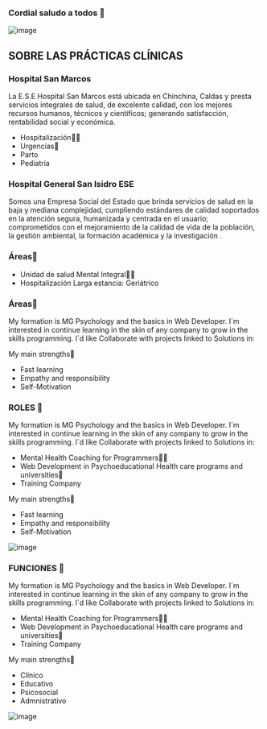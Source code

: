 ### Cordial saludo a todos 👋

<!--
**CODABits/CODABits** is a ✨ _special_ ✨ repository because its `README.md` (this file) appears on your GitHub profile.

Here are some ideas to get you started:

- 🔭 I’m currently working on ...
- 🌱 I’m currently learning ...
- 👯 I’m looking to collaborate on ...
- 🤔 I’m looking for help with ...
- 💬 Ask me about ...
- 📫 How to reach me: ...
- 😄 Pronouns: ...
- ⚡ Fun fact: ...
-->
![image](https://codabits.github.io/campanapsicosocial/assets/img/psicologo.png)


## SOBRE LAS PRÁCTICAS CLÍNICAS 

### Hospital San Marcos
La E.S.E Hospital San Marcos está ubicada en Chinchina, Caldas y presta servicios integrales de salud, de excelente calidad, con los mejores recursos humanos, técnicos y científicos; generando satisfacción, rentabilidad social y económica.

- Hospitalización🤹‍♀️
- Urgencias🏅
- Parto
- Pediatría


### Hospital General San Isidro ESE
Somos una Empresa Social del Estado que brinda servicios de salud en la baja y mediana complejidad, cumpliendo estándares de calidad soportados en la atención segura, humanizada y centrada en el usuario; comprometidos con el mejoramiento de la calidad de vida de la población, la gestión ambiental, la formación académica y la investigación .


### Áreas🚀
- Unidad de salud Mental Integral🤹‍♀️
- Hospitalización Larga estancia: Geriátrico 

### Áreas🚀
My formation is MG Psychology and the basics in Web Developer.
I´m interested in continue learning in the skin of any company to grow in the skills programming.
I´d like Collaborate with projects linked to Solutions in:



My main strengths💪


- Fast learning
- Empathy and responsibility
- Self-Motivation

### ROLES 🚀

My formation is MG Psychology and the basics in Web Developer.
I´m interested in continue learning in the skin of any company to grow in the skills programming.
I´d like Collaborate with projects linked to Solutions in:

- Mental Health Coaching for Programmers🤹‍♀️
- Web Development in Psychoeducational Health care programs and universities🏅
- Training Company

My main strengths💪


- Fast learning
- Empathy and responsibility
- Self-Motivation

![image](https://upload.wikimedia.org/wikipedia/commons/1/1a/Universidad-de-manizales-logo.jpg)

### FUNCIONES 🚀

My formation is MG Psychology and the basics in Web Developer.
I´m interested in continue learning in the skin of any company to grow in the skills programming.
I´d like Collaborate with projects linked to Solutions in:

- Mental Health Coaching for Programmers🤹‍♀️
- Web Development in Psychoeducational Health care programs and universities🏅
- Training Company

My main strengths💪


- Clínico
- Educativo
- Psicosocial
- Admnistrativo


![image](https://cdn.pixabay.com/photo/2020/05/17/05/53/doctor-5180142_960_720.png)
